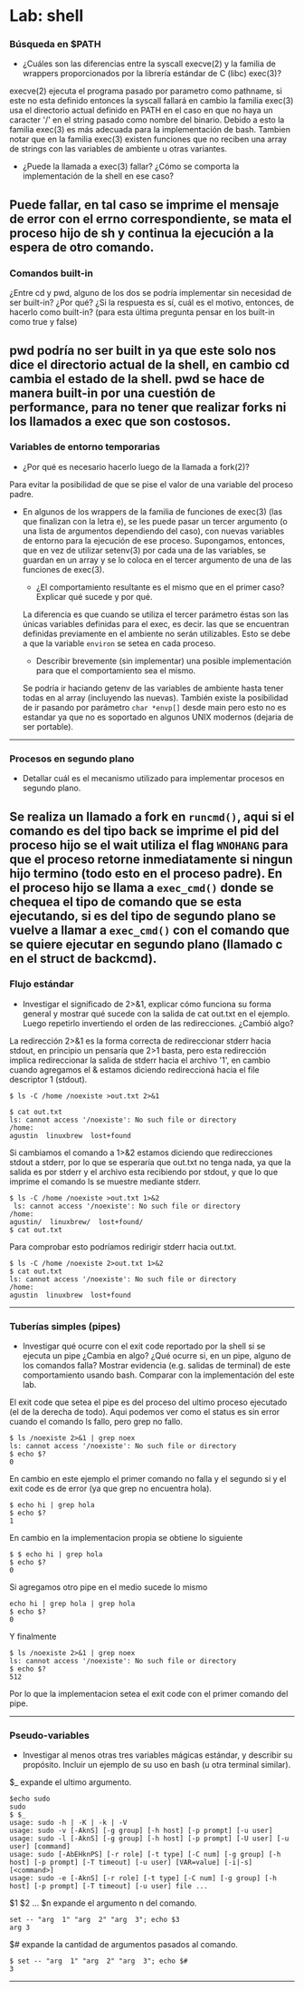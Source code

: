 # Lab: shell

### Búsqueda en $PATH
- ¿Cuáles son las diferencias entre la syscall execve(2) y la familia de wrappers proporcionados por la librería estándar de C (libc) exec(3)?
 
execve(2) ejecuta el programa pasado por parametro como pathname, si este no esta definido entonces la syscall fallará en cambio la familia exec(3) usa el directorio actual definido en PATH en el caso en que no haya un caracter '/' en el string pasado como nombre del binario. Debido a esto la familia exec(3) es más adecuada para la implementación de bash. Tambien notar que en la familia exec(3) existen funciones que no reciben una array de strings con las variables de ambiente u otras variantes.

- ¿Puede la llamada a exec(3) fallar? ¿Cómo se comporta la implementación de la shell en ese caso?

Puede fallar, en tal caso se imprime el mensaje de error con el errno correspondiente, se mata el proceso hijo de sh y continua la ejecución a la espera de otro comando.
---

### Comandos built-in
¿Entre cd y pwd, alguno de los dos se podría implementar sin necesidad de ser built-in? ¿Por qué? ¿Si la respuesta es sí, cuál es el motivo, entonces, de hacerlo como built-in? (para esta última pregunta pensar en los built-in como true y false)


pwd podría no ser built in ya que este solo nos dice el directorio actual de la shell, en cambio cd cambia el estado de la shell. pwd se hace de manera built-in por una cuestión de performance, para no tener que realizar forks ni los llamados a exec que son costosos.
---

### Variables de entorno temporarias

- ¿Por qué es necesario hacerlo luego de la llamada a fork(2)?

Para evitar la posibilidad de que se pise el valor de una variable del proceso padre.
- En algunos de los wrappers de la familia de funciones de exec(3) (las que finalizan con la letra e), se les puede pasar un tercer argumento (o una lista de argumentos dependiendo del caso), con nuevas variables de entorno para la ejecución de ese proceso. Supongamos, entonces, que en vez de utilizar setenv(3) por cada una de las variables, se guardan en un array y se lo coloca en el tercer argumento de una de las funciones de exec(3).


  - ¿El comportamiento resultante es el mismo que en el primer caso? Explicar qué sucede y por qué.

  La diferencia es que cuando se utiliza el tercer parámetro éstas son las únicas variables definidas para el exec, es decir. las que se encuentran definidas previamente en el ambiente no serán utilizables. Esto se debe a que la variable `environ` se setea en cada proceso.

  - Describir brevemente (sin implementar) una posible implementación para que el comportamiento sea el mismo.

  Se podría ir haciando getenv de las variables de ambiente hasta tener todas en al array (incluyendo las nuevas). También existe la posibilidad de ir pasando por parámetro `char *envp[]` desde main pero esto no es estandar ya que no es soportado en algunos UNIX modernos (dejaria de ser portable).

---

### Procesos en segundo plano
- Detallar cuál es el mecanismo utilizado para implementar procesos en segundo plano.

Se realiza un llamado a fork en `runcmd()`, aqui si el comando es del tipo back se imprime el pid del proceso hijo se el wait utiliza el flag `WNOHANG` para que el proceso retorne inmediatamente si ningun hijo termino (todo esto en el proceso padre). En el proceso hijo se llama a `exec_cmd()` donde se chequea el tipo de comando que se esta ejecutando, si es del tipo de segundo plano se vuelve a llamar a `exec_cmd()` con el comando que se quiere ejecutar en segundo plano (llamado c en el struct de backcmd).
---

### Flujo estándar

- Investigar el significado de 2>&1, explicar cómo funciona su forma general y mostrar qué sucede con la salida de cat out.txt en el ejemplo. Luego repetirlo invertiendo el orden de las redirecciones. ¿Cambió algo?

La redirección 2>&1 es la forma correcta de redireccionar stderr hacia stdout, en principio un pensaría que 2>1 basta, pero esta redirección implica redireccionar la salida de stderr hacia el archivo '1', en cambio cuando agregamos el & estamos diciendo redireccioná hacia el file descriptor 1 (stdout).

 ```console
 $ ls -C /home /noexiste >out.txt 2>&1

$ cat out.txt
 ls: cannot access '/noexiste': No such file or directory
/home:
agustin  linuxbrew  lost+found

 ```
Si cambiamos el comando a 1>&2 estamos diciendo que redirecciones stdout a stderr, por lo que se esperaría que out.txt no tenga nada, ya que la salida es por stderr y el archivo esta recibiendo por stdout, y que lo que imprime el comando ls se muestre mediante stderr.
 ```console
 $ ls -C /home /noexiste >out.txt 1>&2
  ls: cannot access '/noexiste': No such file or directory
/home:
agustin/  linuxbrew/  lost+found/
$ cat out.txt
 ```

 Para comprobar esto podríamos redirigir stderr hacia out.txt.
 ```console
 $ ls -C /home /noexiste 2>out.txt 1>&2
$ cat out.txt
ls: cannot access '/noexiste': No such file or directory
/home:
agustin  linuxbrew  lost+found
 ```
---

### Tuberías simples (pipes)
- Investigar qué ocurre con el exit code reportado por la shell si se ejecuta un pipe ¿Cambia en algo? ¿Qué ocurre si, en un pipe, alguno de los comandos falla? Mostrar evidencia (e.g. salidas de terminal) de este comportamiento usando bash. Comparar con la implementación del este lab.

El exit code que setea el pipe es del proceso del ultimo proceso ejecutado (el de la derecha de todo). Aqui podemos ver como el status es sin error cuando el comando ls fallo, pero grep no fallo.

```console
$ ls /noexiste 2>&1 | grep noex
ls: cannot access '/noexiste': No such file or directory
$ echo $?
0
```

En cambio en este ejemplo el primer comando no falla y el segundo si y el exit code es de error (ya que grep no encuentra hola).

```console
$ echo hi | grep hola
$ echo $?
1
```
En cambio en la implementacion propia se obtiene lo siguiente

```console
$ $ echo hi | grep hola
$ echo $?
0
```
Si agregamos otro pipe en el medio sucede lo mismo
```console
echo hi | grep hola | grep hola
$ echo $?
0
```
Y finalmente

```console
$ ls /noexiste 2>&1 | grep noex
ls: cannot access '/noexiste': No such file or directory
$ echo $?
512
```

Por lo que la implementacion setea el exit code con el primer comando del pipe.

---

### Pseudo-variables
- Investigar al menos otras tres variables mágicas estándar, y describir su propósito. Incluir un ejemplo de su uso en bash (u otra terminal similar).


$_ expande el ultimo argumento.
```console
$echo sudo
sudo
$ $_
usage: sudo -h | -K | -k | -V
usage: sudo -v [-AknS] [-g group] [-h host] [-p prompt] [-u user]
usage: sudo -l [-AknS] [-g group] [-h host] [-p prompt] [-U user] [-u user] [command]
usage: sudo [-AbEHknPS] [-r role] [-t type] [-C num] [-g group] [-h host] [-p prompt] [-T timeout] [-u user] [VAR=value] [-i|-s] [<command>]
usage: sudo -e [-AknS] [-r role] [-t type] [-C num] [-g group] [-h host] [-p prompt] [-T timeout] [-u user] file ...
```
$1 $2 ... $n expande el argumento n del comando.
```console
set -- "arg  1" "arg  2" "arg  3"; echo $3
arg 3
```

$# expande la cantidad de argumentos pasados al comando.

```console
$ set -- "arg  1" "arg  2" "arg  3"; echo $#
3
```

---


